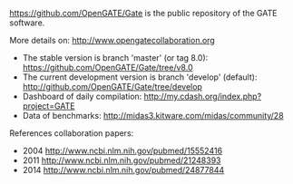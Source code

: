

https://github.com/OpenGATE/Gate is the public repository of the GATE software. 

More details on: http://www.opengatecollaboration.org

* The stable version is branch 'master' (or tag 8.0): https://github.com/OpenGATE/Gate/tree/v8.0
* The current development version is branch 'develop' (default): http://github.com/OpenGATE/Gate/tree/develop
* Dashboard of daily compilation: http://my.cdash.org/index.php?project=GATE
* Data of benchmarks: http://midas3.kitware.com/midas/community/28

References collaboration papers:

* 2004 http://www.ncbi.nlm.nih.gov/pubmed/15552416
* 2011 http://www.ncbi.nlm.nih.gov/pubmed/21248393
* 2014 http://www.ncbi.nlm.nih.gov/pubmed/24877844

